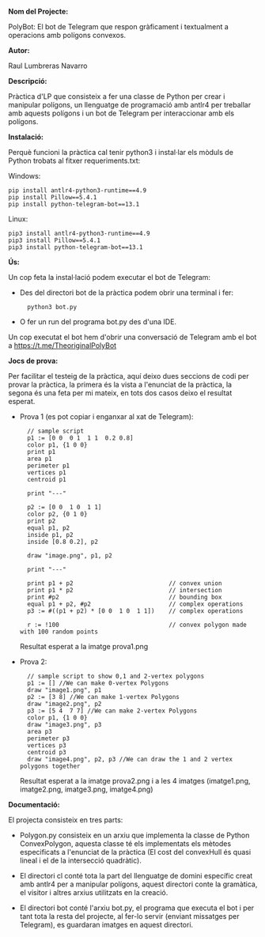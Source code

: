 **Nom del Projecte:**

PolyBot: El bot de Telegram que respon gràficament i textualment a operacions amb polígons convexos.

**Autor:**

Raul Lumbreras Navarro

**Descripció:**

Pràctica d'LP que consisteix a fer una classe de Python per crear i manipular polígons, un llenguatge de programació amb antlr4 per treballar amb aquests polígons i un bot de Telegram per interaccionar amb els polígons.


**Instalació:**

Perquè funcioni la pràctica cal tenir python3 i instal·lar els mòduls de Python trobats al fitxer requeriments.txt:

Windows:


	pip install antlr4-python3-runtime==4.9
	pip install Pillow==5.4.1
	pip install python-telegram-bot==13.1
	
	
Linux:


	pip3 install antlr4-python3-runtime==4.9
	pip3 install Pillow==5.4.1
	pip3 install python-telegram-bot==13.1


**Ús:**

Un cop feta la instal·lació podem executar el bot de Telegram:

- Des del directori bot de la pràctica podem obrir una terminal i fer:

		python3 bot.py
	
- O fer un run del programa bot.py des d'una IDE.

Un cop executat el bot hem d'obrir una conversació de Telegram amb el bot a <https://t.me/TheoriginalPolyBot>

**Jocs de prova:**

Per facilitar el testeig de la pràctica, aquí deixo dues seccions de codi per provar la pràctica, la primera és la vista a l'enunciat de la pràctica, la segona és una feta per mi mateix, en tots dos casos deixo el resultat esperat.

- Prova 1 (es pot copiar i enganxar al xat de Telegram):
		
		// sample script
		p1 := [0 0  0 1  1 1  0.2 0.8]
		color p1, {1 0 0}
		print p1
		area p1
		perimeter p1
		vertices p1
		centroid p1

		print "---"

		p2 := [0 0  1 0  1 1]
		color p2, {0 1 0}
		print p2
		equal p1, p2
		inside p1, p2
		inside [0.8 0.2], p2

		draw "image.png", p1, p2

		print "---"

		print p1 + p2                           // convex union
		print p1 * p2                           // intersection
		print #p2                               // bounding box
		equal p1 + p2, #p2                      // complex operations
		p3 := #((p1 + p2) * [0 0  1 0  1 1])    // complex operations

		r := !100                               // convex polygon made with 100 random points
		
	Resultat esperat a la imatge prova1.png

		
- Prova 2:

		// sample script to show 0,1 and 2-vertex polygons
		p1 := [] //We can make 0-vertex Polygons
		draw "image1.png", p1
		p2 := [3 8] //We can make 1-vertex Polygons
		draw "image2.png", p2
		p3 := [5 4  7 7] //We can make 2-vertex Polygons
		color p1, {1 0 0}
		draw "image3.png", p3
		area p3
		perimeter p3
		vertices p3
		centroid p3
		draw "image4.png", p2, p3 //We can draw the 1 and 2 vertex polygons together

	Resultat esperat a la imatge prova2.png i a les 4 imatges (imatge1.png, imatge2.png, imatge3.png, imatge4.png)

**Documentació:**

El projecta consisteix en tres parts:

- Polygon.py consisteix en un arxiu que implementa la classe de Python ConvexPolygon, aquesta classe té els implementats els mètodes especificats a l'enunciat de la pràctica (El cost del convexHull és quasi lineal i el de la intersecció quadràtic).

- El directori cl conté tota la part del llenguatge de domini específic creat amb antlr4 per a manipular polígons, aquest directori conte la gramàtica, el visitor i altres arxius utilitzats en la creació.

- El directori bot conté l'arxiu bot.py, el programa que executa el bot i per tant tota la resta del projecte, al fer-lo servir (enviant missatges per Telegram), es guardaran imatges en aquest directori.

